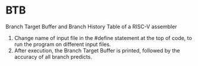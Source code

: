 # BTB
Branch Target Buffer and Branch History Table of a RISC-V assembler

1) Change name of input file in the #define statement at the top of code, to run the program on different input files.
2) After execution, the Branch Target Buffer is printed, followed by the accuracy of all branch predicts.
